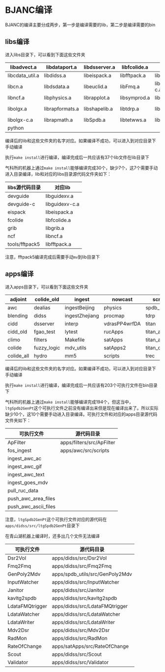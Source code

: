 # BJANC编译

BJANC的编译主要分成两步，第一步是编译需要的lib，第二步是编译需要的bin

## libs编译

进入libs目录下，可以看到下面这些文件夹

| libadvect.a     | libdataport.a   | libdsserver.a | libfcolide.a | libgrib.a      | libmdv.a     |
| --------------- | --------------- | ------------- | ------------ | -------------- | ------------ |
| libcdata_util.a | libdidss.a      | libeispack.a  | libfftpack.a | libguidexv.a   | libMdv.a     |
| libcn.a         | libdsdata.a     | libeuclid.a   | libFmq.a     | libguidexv-c.a | libmm5.a     |
| libncf.a        | libphysics.a    | librapplot.a  | libsymprod.a | libtitan.a     | libxview.a   |
| libolgx.a       | librapformats.a | libshapelib.a | libtdrp.a    | libtoolsa.a    | libxview-c.a |
| libolgx-c.a     | librapmath.a    | libSpdb.a     | libtetwws.a  | libtrmm_rsl.a  | perl5        |
| python          |                 |               |              |                |              |

编译后的lib和这些文件夹的名字对应。如果编译不成功，可以进入到对应目录下手动编译

执行`make install`进行编译，编译完成后一共应该有37个lib文件在lib目录下

气科所的机器上通过`make install`能够编译完成30个，缺少7个，这7个需要手动进入目录编译，lib和对应的libs目录源代码文件夹如下：

| libs源代码目录 | 对应lib        |
| -------------- | -------------- |
| devguide       | libguidexv.a   |
| devguide-c     | libguidexv-c.a |
| eispack        | libeispack.a   |
| fcolide        | libfcolide.a   |
| grib           | libgrib.a      |
| ncf            | libncf.a       |
| tools/fftpack5 | libfftpack.a   |

注意，fftpack5编译完成后需要手动`mv`到lib目录下

## apps编译

进入apps目录下，可以看到下面这些文件夹

| adjoint    | colide_old  | ingest         | nowcast       | scripts_old        |
| ---------- | ----------- | -------------- | ------------- | ------------------ |
| awc        | dealias     | ingestBeijing  | physics       | spdb_utils         |
| blending   | didss       | ingestZhejiang | procmap       | tdrp               |
| cidd       | dsserver    | interp         | vdrasPP4wrfDA | titan              |
| cidd_old   | fgao_test   | lytest         | rucApps       | titan_analysis     |
| climo      | filters     | Makefile       | satApps       | titan_analysis_old |
| colide     | fuzzy_logic | mdv_utils      | satApps2      | titan_old          |
| colide_all | hydro       | mm5            | scripts       | trec               |

编译后的lib和这些文件夹的名字对应。如果编译不成功，可以进入到对应目录下手动编译

执行`make install`进行编译，编译完成后一共应该有203个可执行文件在bin目录下

气科所的机器上通过`make install`能够编译完成194个，但这当中，`ltgSpdb2GenPt`这个可执行文件之前没有编译出来但是现在编译出来了。所以实际缺少10个，这10个需要手动进入目录编译。可执行文件和对应的apps目录源代码文件夹如下：

| 可执行文件           | 源代码目录                |
| -------------------- | ------------------------- |
| ApFilter             | apps/filters/src/ApFilter |
| fos_ingest           | apps/awc/src/scripts      |
| ingest_awc_ac        |                           |
| ingest_awc_gif       |                           |
| ingest_awc_text      |                           |
| ingest_goes_mdv      |                           |
| pull_ruc_data        |                           |
| push_awc_area_files  |                           |
| push_awc_ascii_files |                           |

注意，`ltgSpdb2GenPt`这个可执行文件对应的源代码在`apps/didss/src/ltgSpdb2GenPt`目录下

在青山湖机器上编译时，还多出几个文件无法编译

| 可执行文件      | 源代码目录                      |
| --------------- | ------------------------------- |
| Dsr2Vol         | apps/didss/src/Dsr2Vol          |
| Fmq2Fmq         | apps/didss/src/Fmq2Fmq          |
| GenPoly2Mdv     | apps/spdb_utils/src/GenPoly2Mdv |
| InputWatcher    | apps/didss/src/InputWatcher     |
| Janitor         | apps/didss/src/Janitor          |
| kavltg2spdb     | apps/didss/src/kavltg2spdb      |
| LdataFMQtrigger | apps/didss/src/LdataFMQtrigger  |
| LdataWatcher    | apps/didss/src/LdataWatcher     |
| LdataWriter     | apps/didss/src/LdataWriter      |
| Mdv2Dsr         | apps/didss/src/Mdv2Dsr          |
| RadMon          | apps/didss/src/RadMon           |
| RateOfChange    | apps/satApps/src/RateOfChange   |
| Scout           | apps/didss/src/Scout            |
| Validator       | apps/didss/src/Validator        |

